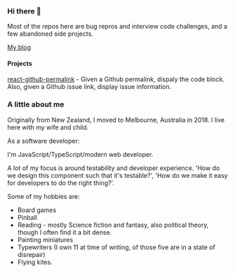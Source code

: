 ### Hi there 👋

Most of the repos here are bug repros and interview code challenges, and a few abandoned side projects. 

[My blog](https://blacksheepcode.com/)

#### Projects

[react-github-permalink](https://www.npmjs.com/package/react-github-permalink) - Given a Github permalink, dispaly the code block. Also, given a Github issue link, display issue information. 


### A little about me 

Originally from New Zealand, I moved to Melbourne, Australia in 2018. I live here with my wife and child.

As a software developer: 

I'm JavaScript/TypeScript/modern web developer. 

A lot of my focus is around testability and developer experience. 'How do we design this component such that it's testable?', 'How do we make it easy for developers to do the right thing?'. 

Some of my hobbies are: 

- Board games
- Pinball
- Reading - mostly Science fiction and fantasy, also political theory, though I often find it a bit dense. 
- Painting miniatures
- Typewriters (I own 11 at time of writing, of those five are in a state of disrepair)
- Flying kites. 

